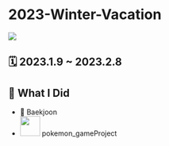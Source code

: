 # 2023-Winter-Vacation

<img src="https://img.shields.io/badge/java-007396?style=for-the-badge&logo=java&logoColor=white"> 

## 🗓 2023.1.9 ~ 2023.2.8


## 📝 What I Did

- 📖 Baekjoon
- <img src = https://w.namu.la/s/6cf3c02a4d2f70ea2a43c9e47f14022c69ee9e46ea22ab676abd6e78784535c9f10b57933a90add9fcff370e9810bf14155983b5763153377b79fa0806421173acedc9b7f67e4fd43976f7393bc0ceb0cfb5ececc25e5f01cc9e8355b9ce69f5 width = "40" > pokemon_gameProject
